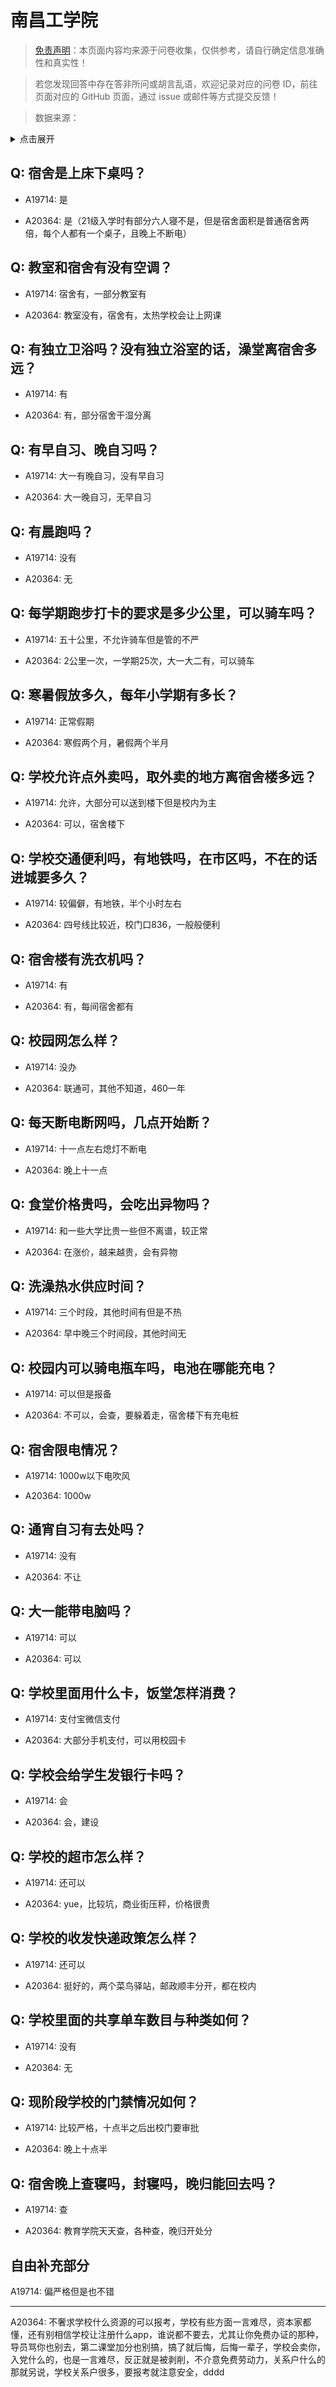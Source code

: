 # 南昌工学院

> [免责声明](https://colleges.chat/#_3)：本页面内容均来源于问卷收集，仅供参考，请自行确定信息准确性和真实性！

> 若您发现回答中存在答非所问或胡言乱语，欢迎记录对应的问卷 ID，前往页面对应的 GitHub 页面，通过 issue 或邮件等方式提交反馈！

> 数据来源：

<details><summary>点击展开</summary>
<ul>
<li>A19714: 匿名 (2023 年 06 月)</li>
<li>A20364: 匿名 (2023 年 06 月)</li>
</ul>
</details>

## Q: 宿舍是上床下桌吗？

- A19714: 是

- A20364: 是（21级入学时有部分六人寝不是，但是宿舍面积是普通宿舍两倍，每个人都有一个桌子，且晚上不断电）

## Q: 教室和宿舍有没有空调？

- A19714: 宿舍有，一部分教室有

- A20364: 教室没有，宿舍有，太热学校会让上网课

## Q: 有独立卫浴吗？没有独立浴室的话，澡堂离宿舍多远？

- A19714: 有

- A20364: 有，部分宿舍干湿分离

## Q: 有早自习、晚自习吗？

- A19714: 大一有晚自习，没有早自习

- A20364: 大一晚自习，无早自习

## Q: 有晨跑吗？

- A19714: 没有

- A20364: 无

## Q: 每学期跑步打卡的要求是多少公里，可以骑车吗？

- A19714: 五十公里，不允许骑车但是管的不严

- A20364: 2公里一次，一学期25次，大一大二有，可以骑车

## Q: 寒暑假放多久，每年小学期有多长？

- A19714: 正常假期

- A20364: 寒假两个月，暑假两个半月

## Q: 学校允许点外卖吗，取外卖的地方离宿舍楼多远？

- A19714: 允许，大部分可以送到楼下但是校内为主

- A20364: 可以，宿舍楼下

## Q: 学校交通便利吗，有地铁吗，在市区吗，不在的话进城要多久？

- A19714: 较偏僻，有地铁，半个小时左右

- A20364: 四号线比较近，校门口836，一般般便利

## Q: 宿舍楼有洗衣机吗？

- A19714: 有

- A20364: 有，每间宿舍都有

## Q: 校园网怎么样？

- A19714: 没办

- A20364: 联通可，其他不知道，460一年

## Q: 每天断电断网吗，几点开始断？

- A19714: 十一点左右熄灯不断电

- A20364: 晚上十一点

## Q: 食堂价格贵吗，会吃出异物吗？

- A19714: 和一些大学比贵一些但不离谱，较正常

- A20364: 在涨价，越来越贵，会有异物

## Q: 洗澡热水供应时间？

- A19714: 三个时段，其他时间有但是不热

- A20364: 早中晚三个时间段，其他时间无

## Q: 校园内可以骑电瓶车吗，电池在哪能充电？

- A19714: 可以但是报备

- A20364: 不可以，会查，要躲着走，宿舍楼下有充电桩

## Q: 宿舍限电情况？

- A19714: 1000w以下电吹风

- A20364: 1000w

## Q: 通宵自习有去处吗？

- A19714: 没有

- A20364: 不让

## Q: 大一能带电脑吗？

- A19714: 可以

- A20364: 可以

## Q: 学校里面用什么卡，饭堂怎样消费？

- A19714: 支付宝微信支付

- A20364: 大部分手机支付，可以用校园卡

## Q: 学校会给学生发银行卡吗？

- A19714: 会

- A20364: 会，建设

## Q: 学校的超市怎么样？

- A19714: 还可以

- A20364: yue，比较坑，商业街压秤，价格很贵

## Q: 学校的收发快递政策怎么样？

- A19714: 还可以

- A20364: 挺好的，两个菜鸟驿站，邮政顺丰分开，都在校内

## Q: 学校里面的共享单车数目与种类如何？

- A19714: 没有

- A20364: 无

## Q: 现阶段学校的门禁情况如何？

- A19714: 比较严格，十点半之后出校门要审批

- A20364: 晚上十点半

## Q: 宿舍晚上查寝吗，封寝吗，晚归能回去吗？

- A19714: 查

- A20364: 教育学院天天查，各种查，晚归开处分

## 自由补充部分

A19714: 偏严格但是也不错

***

A20364: 不奢求学校什么资源的可以报考，学校有些方面一言难尽，资本家都懂，还有别相信学校让注册什么app，谁说都不要去，尤其让你免费办证的那种，导员骂你也别去，第二课堂加分也别搞，搞了就后悔，后悔一辈子，学校会卖你，入党什么的，也是一言难尽，反正就是被剥削，不介意免费劳动力，关系户什么的那就另说，学校关系户很多，要报考就注意安全，dddd